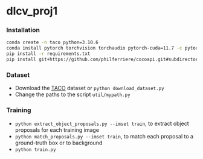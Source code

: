 # dlcv_proj1
### Installation
```bash
conda create -n taco python=3.10.6
conda install pytorch torchvision torchaudio pytorch-cuda=11.7 -c pytorch -c nvidia
pip install -r requirements.txt
pip install git+https://github.com/philferriere/cocoapi.git#subdirectory=PythonAPI
```

### Dataset
* Download the [TACO](http://tacodataset.org/) dataset or `python download_dataset.py`
* Change the paths to the script `util/mypath.py`

### Training
* `python extract_object_proposals.py --imset train`, to extract object proposals for each training image
* `python match_proposals.py --imset train`, to match each proposal to a ground-truth box or to background
* `python train.py`
